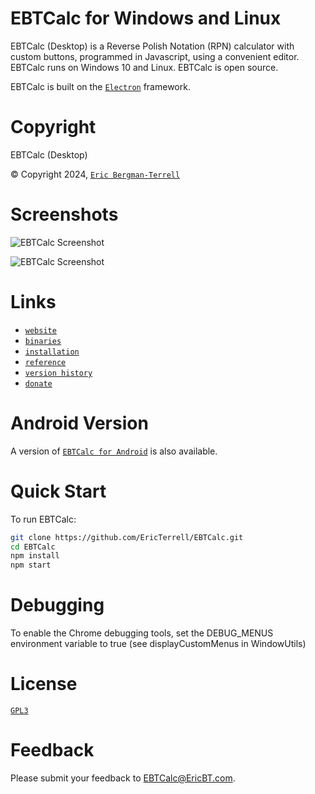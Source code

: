 # EBTCalc for Windows and Linux

EBTCalc (Desktop) is a Reverse Polish Notation (RPN) calculator with custom buttons, programmed in Javascript, using a convenient editor. EBTCalc runs on Windows 10 and Linux. EBTCalc is open source.

EBTCalc is built on the [`Electron`](https://github.com/electron/electron) framework.

# Copyright

EBTCalc (Desktop)

&#169; Copyright 2024, [`Eric Bergman-Terrell`](https://www.ericbt.com)

# Screenshots

![`EBTCalc Screenshot`](https://www.ericbt.com/uploaded_images/ebtcalc_github.png "EBTCalc Screenshot, Main Window")

![`EBTCalc Screenshot`](https://www.ericbt.com/uploaded_images/ebtcalc_github_2.png "EBTCalc Screenshot, Edit Window")

# Links

* [`website`](https://www.ericbt.com/ebtcalc_electron)
* [`binaries`](https://www.ericbt.com/ebtcalc_electron/download)
* [`installation`](https://www.ericbt.com/ebtcalc_electron/installation)
* [`reference`](https://www.ericbt.com/ebtcalc_electron/reference)
* [`version history`](https://www.ericbt.com/ebtcalc_electron/versionhistory)
* [`donate`](https://www.ericbt.com/ebtcalc_electron/donate)

# Android Version

A version of [`EBTCalc for Android`](https://www.ericbt.com/ebtcalc) is also available.

# Quick Start

To run EBTCalc:

```sh
git clone https://github.com/EricTerrell/EBTCalc.git
cd EBTCalc
npm install
npm start
```

# Debugging

To enable the Chrome debugging tools, set the DEBUG_MENUS environment variable to true (see displayCustomMenus in WindowUtils)

# License

[`GPL3`](https://www.gnu.org/licenses/gpl-3.0.en.html)

# Feedback

Please submit your feedback to EBTCalc@EricBT.com.